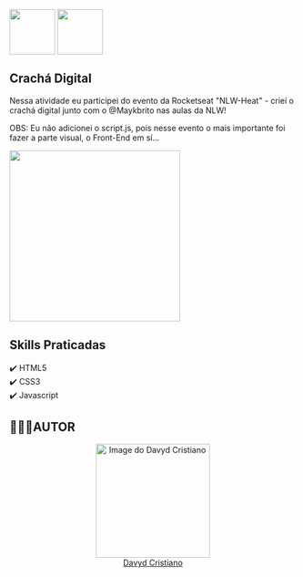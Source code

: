 <img src="https://user-images.githubusercontent.com/53920878/138549906-e78b7f67-d9ba-40be-aaa3-c1e05a1d5bec.png" width="80px" align="center"></img> <img src="https://user-images.githubusercontent.com/53920878/138549903-675e29ab-55d5-466e-a41e-04d23ce877c5.png" width="80px" align="center"></img>

## Crachá Digital

Nessa atividade eu participei do evento da Rocketseat "NLW-Heat" - criei o crachá digital junto com o @Maykbrito nas aulas da NLW!

OBS: Eu não adicionei o script.js, pois nesse evento o mais importante foi fazer a parte visual, o Front-End em sí...

<img src="https://user-images.githubusercontent.com/53920878/138581152-48b8b1c5-d65c-4e31-a4dc-1a97677425bb.png" width="300px" align="center"></img>

## Skills Praticadas

✔️ HTML5</br>
✔️ CSS3</br>
✔️ Javascript</br>

## 👨🏻‍💻AUTOR

<a href="https://github.com/davydcristiano" style="align: center" width="90px">
  <a href="https://github.com/davydcristiano" style="align: center" width="90px">
    <a href="https://github.com/davydcristiano" style="align: center" width="90px">  
      <p align="center">
 <img src="https://avatars.githubusercontent.com/u/53920878?s=400&u=66625844b1ac8cf54c403e0f30361182c3cb27e2&v=4" width="200" alt="Image do Davyd Cristiano">
      </br>Davyd Cristiano
</p>


